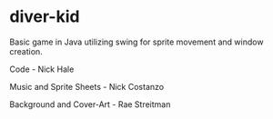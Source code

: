 diver-kid
=========

Basic game in Java utilizing swing for sprite movement and window creation.

Code                     - Nick Hale

Music and Sprite Sheets  - Nick Costanzo

Background and Cover-Art - Rae Streitman
